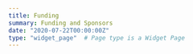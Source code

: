 ```yaml
---
title: Funding
summary: Funding and Sponsors
date: "2020-07-22T00:00:00Z"
type: "widget_page"  # Page type is a Widget Page
---
```

